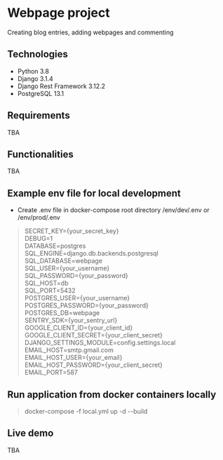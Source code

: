 # Webpage project
Creating blog entries, adding webpages and commenting

## Technologies
* Python 3.8<br>
* Django 3.1.4<br>
* Django Rest Framework 3.12.2<br>
* PostgreSQL 13.1<br>

## Requirements
TBA

## Functionalities
TBA

## Example env file for local development
* Create .env file in docker-compose root directory /env/dev/.env or /env/prod/.env 
> SECRET_KEY={your_secret_key}
<br>DEBUG=1
<br>DATABASE=postgres
<br>SQL_ENGINE=django.db.backends.postgresql
<br>SQL_DATABASE=webpage
<br>SQL_USER={your_username}
<br>SQL_PASSWORD={your_password}
<br>SQL_HOST=db
<br>SQL_PORT=5432
<br>POSTGRES_USER={your_username}
<br>POSTGRES_PASSWORD={your_password}
<br>POSTGRES_DB=webpage
<br>SENTRY_SDK={your_sentry_url}
<br>GOOGLE_CLIENT_ID={your_client_id}
<br>GOOGLE_CLIENT_SECRET={your_client_secret}
<br>DJANGO_SETTINGS_MODULE=config.settings.local
<br>EMAIL_HOST=smtp.gmail.com
<br>EMAIL_HOST_USER={your_email}
<br>EMAIL_HOST_PASSWORD={your_client_secret}
<br>EMAIL_PORT=587
## Run application from docker containers locally
> docker-compose -f local.yml up -d --build
## Live demo
TBA
